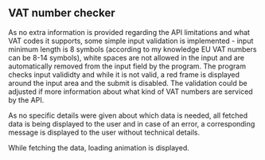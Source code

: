 <h2>VAT number checker</h2>

<p>As no extra information is provided regarding the API limitations and what VAT codes it supports, some simple input validation is implemented - input minimum length is 8 symbols (according to my knowledge EU VAT numbers can be 8-14 symbols), white spaces are not allowed in the input and are automatically removed from the input field by the program. The program checks input valididty and while it is not valid, a red frame is displayed around the input area and the submit is disabled. The validation could be adjusted if more information about what kind of VAT numbers are serviced by the API. </p>
<p>As no specific details were given about which data is needed, all fetched data is being displayed to the user and in case of an error, a corresponding message is displayed to the user without technical details.</p>
<p>While fetching the data, loading animation is displayed.</p>